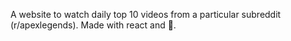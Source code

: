 A website to watch daily top 10 videos from a particular subreddit (r/apexlegends). Made with react and 💖.


